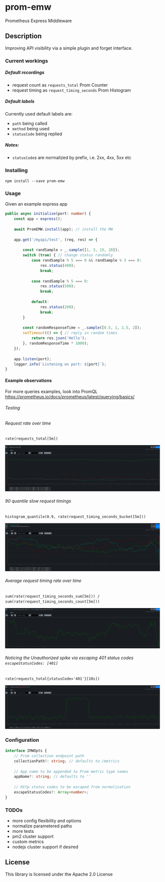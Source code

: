 # prom-emw

Prometheus Express Middleware

## Description

Improving API visibility via a simple plugin and forget interface.       

### Current workings
##### Default recordings
- request count as `requests_total` Prom Counter
- request timing as `request_timing_seconds` Prom Histogram

##### Default labels
Currently used default labels are:
- `path` being called
- `method` being used
- `statusCode` being replied

##### Notes:
- `statusCode`s are normalized by prefix, i.e. 2xx, 4xx, 5xx etc

### Installing

```
npm install --save prom-emw
```

### Usage

Given an example express app
```typescript
public async initialise(port: number) {
    const app = express();

    await PromEMW.install(app); // install the MW

    app.get('/myapi/test', (req, res) => {

        const randSample = _.sample([1, 3, 15, 20]);
        switch (true) { // change status randomly
            case randSample % 5 === 0 && randSample % 3 === 0:
                res.status(400);
                break;

            case randSample % 5 === 0:
                res.status(500);
                break;

            default:
                res.status(200);
                break;
        }

        const randomResponseTime = _.sample([0.5, 1, 1.5, 2]);
        setTimeout(() => { // reply in random times
            return res.json('Hello');
        }, randomResponseTime * 1000);
    });

    app.listen(port);
    logger.info(`Listening on port: ${port}`);
}
```

#### Example observations
For more queries examples, look into PromQL https://prometheus.io/docs/prometheus/latest/querying/basics/

###### Testing

###### Request rate over time   
`rate(requests_total[5m])`   

![Request rate](./img/requestRateOverTime.png)

###### 90 quantile slow request timings   
`histogram_quantile(0.9, rate(request_timing_seconds_bucket[5m]))`   

![90 quantile timings](./img/90quatileTimings.png)

###### Average request timing rate over time   
`sum(rate(request_timing_seconds_sum[5m])) / sum(rate(request_timing_seconds_count[5m]))`   

![Average request rate](./img/averageRequestRateOverTime.png)

###### Noticing the Unauthorized spike via escaping 401 status codes  `escapeStatusCodes: [401]`   
`rate(requests_total{statusCode='401'}[10s])`   

![Unauthorized spike](./img/escapingUnauthorized.png)

### Configuration
```typescript
interface IMWOpts {
    // Prom collection endpoint path
    collectionPath?: string; // defaults to /metrics 

    // App name to be appended to Prom metric type names
    appName?: string; // defaults to ''

    // Http status codes to be escaped from normalization
    escapeStatusCodes?: Array<number>;
}
```

### TODOs
- more config flexibility and options
- normalize parametered paths
- more tests
- pm2 cluster support
- custom metrics
- nodejs cluster support if desired


## License
This library is licensed under the Apache 2.0 License
